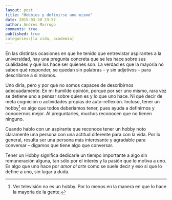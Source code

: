 ```yaml
---
layout: post
title: "Hobbies y definirse uno mismo"
date: 2015-03-30 23:57
author: Andres Marrugo
comments: true
published: true
categories:[la vida, academia]
---
```


En las distintas ocasiones en que he tenido que entrevistar aspirantes a la universidad, hay una pregunta concreta que se les hace sobre sus cualidades y qué los hace ser quienes son. La verdad es que la mayoría no saben qué responder, se quedan sin palabras – y sin adjetivos – para describirse a si mismos. 

Uno diría, pero y por qué no somos capaces de describirnos adecuadamente. En mi humilde opinión, porque por ser uno mismo, rara vez se detiene uno a pensar sobre quien es y lo que uno hace. Ni qué decir de meta cognición o actividades propias de auto-reflexión. Incluso, tener un hobby[^fn1] es algo que todos deberíamos tener, pues ayuda a definirnos y conocernos mejor. Al preguntarles, muchos reconocen que no tienen ninguno.

Cuando hablo con un aspirante que reconoce tener un hobby noto claramente una persona con una actitud diferente para con la vida. Por lo general, resulta ser una persona más interesante y agradable para conversar – digamos que tiene algo que conversar.

Tener un Hobby significa dedicarle un tiempo importante a algo sin remuneración alguna, tan sólo por el interés y la pasión que lo motiva a uno. Es algo que uno hace por *amor al arte* como se suele decir y eso sí que lo define a uno, sin lugar a duda. 



[^fn1]: Ver televisión no es un hobby. Por lo menos en la manera en que lo hace la mayoría de la gente. 